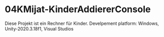 # 04KMijat-KinderAddiererConsole
 Diese Projekt ist ein Rechner für Kinder.
 Develpement platform: Windows, Unity-2020.3.18f1, Visual Studios
